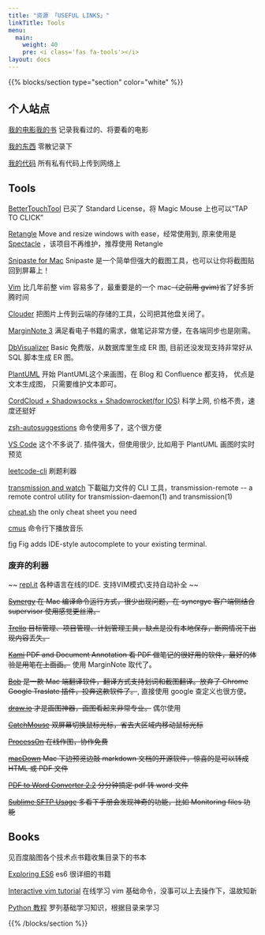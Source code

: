 ```yaml
---
title: "资源 「USEFUL LINKS」"
linkTitle: Tools
menu:
  main:
    weight: 40
    pre: <i class='fas fa-tools'></i>
layout: docs
---
```

{{% blocks/section type="section" color="white" %}}

## 个人站点
[我的电影我的书](https://movie.douban.com/mine) 记录我看过的、将要看的电影

[我的东西](https://www.douban.com/people/Hyvi/doulists/all) 零散记录下

[我的代码](https://bitbucket.org) 所有私有代码上传到网络上

## Tools
[BetterTouchTool](https://folivora.ai) 已买了 Standard License，将 Magic Mouse 上也可以“TAP TO CLICK” 

[Retangle](https://github.com/rxhanson/Rectangle) Move and resize windows with ease，经常使用到, 原来使用是 [Spectacle](https://github.com/eczarny/spectacle#keyboard-shortcuts) ，该项目不再维护，推荐使用 Retangle

[Snipaste for Mac](https://zh.snipaste.com/) Snipaste 是一个简单但强大的截图工具，也可以让你将截图贴回到屏幕上！

[Vim](https://github.com/Hyvi/vim-plugin) 比几年前整 vim 容易多了，最重要是的一个 mac~~（之前用 gvim)~~省了好多折腾时间

[Clouder](https://chrome.google.com/webstore/detail/clouder/fjblekdlcidmadghbofmenknaegldcic) 把图片上传到云端的存储的工具，公司把其他盘关闭了。

[MarginNote 3]() 满足看电子书籍的需求，做笔记非常方便，在各端同步也是刚需。

[DbVisualizer](https://www.dbvis.com/) Basic 免费版，从数据库里生成 ER 图, 目前还没发现支持非常好从 SQL 脚本生成 ER 图。

[PlantUML](https://plantuml.com/) 开始 PlantUML这个来画图，在 Blog 和 Confluence 都支持， 优点是文本生成图， 只需要维护文本即可。 

[CordCloud + Shadowsocks + Shadowrocket(for IOS)]() 科学上网, 价格不贵，速度还挺好

[zsh-autosuggestions](https://github.com/zsh-users/zsh-autosuggestions) 命令使用多了，这个很方便

[VS Code](#) 这个不多说了. 插件强大，但使用很少, 比如用于 PlantUML 画图时实时预览

[leetcode-cli](#) 刷题利器

[transmission and watch](https://cli-ck.io/transmission-cli-user-guide/) 下載磁力文件的 CLI 工具，transmission-remote -- a remote control utility for transmission-daemon(1) and transmission(1)

[cheat.sh](https://github.com/chubin/cheat.sh) the only cheat sheet you need

[cmus](https://cmus.github.io/) 命令行下播放音乐

[fig]() Fig adds IDE-style autocomplete to your existing terminal.

### 废弃的利器
~~ [repl.it](repl.it) 各种语言在线的IDE. 支持VIM模式\支持自动补全 ~~

~~[Synergy](https://github.com/symless/synergy-core) 在 Mac 编译命令运行方式，很少出现问题，在 synergyc 客户端侧结合 supervisor 使用感觉更丝滑。~~

~~[Trello](https://trello.com) 目标管理、项目管理、计划管理工具，缺点是没有本地保存，断网情况下出现内容丢失。~~

~~[Kami](https://www.kamiapp.com/) PDF and Document Annotation  看 PDF 做笔记的很好用的软件，最好的体验是用笔在上面画。~~ 使用 MarginNote 取代了。

~~[Bob](https://github.com/ripperhe/Bob) 是一款 Mac 端翻译软件，翻译方式支持划词和截图翻译。放弃了 Chrome Google Traslate 插件，投奔这款软件了。~~, 直接使用 google 查定义也很方便。

~~[draw.io](draw.io) 才是画图神器，画图看起来非常专业。~~ 偶尔使用

~~[CatchMouse](http://macdownload.informer.com/catchmouse/download/) 双屏幕切换鼠标光标，省去大区域内移动鼠标光标~~

~~[ProcessOn](www.processon.com) 在线作图，协作免费~~

~~[macDown](https://macdown.uranusjr.com/) Mac 下边预览边敲 markdown 文档的开源软件，惊喜的是可以转成 HTML 或 PDF 文件~~

~~[PDF to Word Converter   2.2](http://soft.macx.cn/soft5054.htm)  分分钟搞定 pdf 转 word 文件~~

~~[Sublime SFTP Usage](https://wbond.net/sublime_packages/sftp/usage) 多看下手册会发现神奇的功能，比如 Monitoring files 功能~~

## Books
见百度脑图各个技术点书籍收集目录下的书本

[Exploring ES6](http://exploringjs.com/es6.html) es6 很详细的书籍

[Interactive vim tutorial](http://www.openvim.com/tutorial.html) 在线学习 vim 基础命令，没事可以上去操作下，温故知新

[Python 教程](https://www.liaoxuefeng.com/wiki/0014316089557264a6b348958f449949df42a6d3a2e542c000) 罗列基础学习知识，根据目录来学习

{{% /blocks/section %}}
